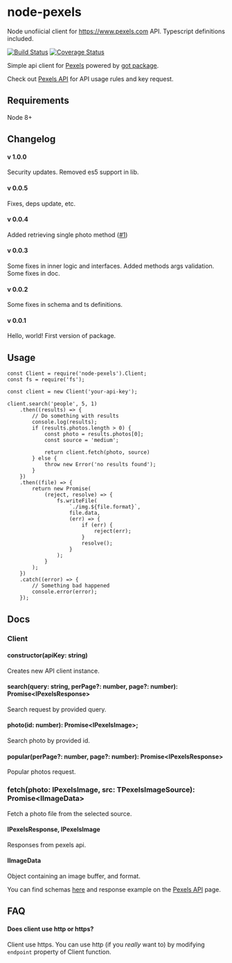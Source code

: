 # node-pexels
Node unofiicial client for https://www.pexels.com API. Typescript definitions included.

[![Build Status](https://travis-ci.org/dlukanin/node-pexels.svg?branch=master)](https://travis-ci.org/dlukanin/node-pexels)
[![Coverage Status](https://coveralls.io/repos/github/dlukanin/node-pexels/badge.svg)](https://coveralls.io/github/dlukanin/node-pexels)

Simple api client for [Pexels](https://www.pexels.com/) powered by [got package](https://www.npmjs.com/package/got).

Check out [Pexels API](https://www.pexels.com/api) for API usage rules and key request.


## Requirements
Node 8+


## Changelog

#### v 1.0.0
Security updates. Removed es5 support in lib.

#### v 0.0.5
Fixes, deps update, etc.

#### v 0.0.4
Added retrieving single photo method ([#1](https://github.com/dlukanin/node-pexels/pull/1))

#### v 0.0.3
Some fixes in inner logic and interfaces. Added methods args validation. Some fixes in doc.

#### v 0.0.2
Some fixes in schema and ts definitions.

#### v 0.0.1
Hello, world! First version of package.

## Usage

```
const Client = require('node-pexels').Client;
const fs = require('fs');

const client = new Client('your-api-key');

client.search('people', 5, 1)
    .then((results) => {
        // Do something with results
        console.log(results);
        if (results.photos.length > 0) {
            const photo = results.photos[0];
            const source = 'medium';

            return client.fetch(photo, source)
        } else {
            throw new Error('no results found');
        }
    })
    .then((file) => {
        return new Promise(
            (reject, resolve) => {
                fs.writeFile(
                    `./img.${file.format}`,
                    file.data,
                    (err) => {
                        if (err) {
                            reject(err);
                        }
                        resolve();
                    }
                );
            }
        );
    })
    .catch((error) => {
        // Something bad happened
        console.error(error);
    });
```

## Docs
### Client
#### constructor(apiKey: string)
Creates new API client instance.

#### search(query: string, perPage?: number, page?: number): Promise\<IPexelsResponse\>
Search request by provided query.

#### photo(id: number): Promise\<IPexelsImage\>;
Search photo by provided id.

#### popular(perPage?: number, page?: number): Promise\<IPexelsResponse\>
Popular photos request.

### fetch(photo: IPexelsImage, src: TPexelsImageSource): Promise\<IImageData\>
Fetch a photo file from the selected source.

#### IPexelsResponse, IPexelsImage
Responses from pexels api.

#### IImageData
Object containing an image buffer, and format.

You can find schemas [here](https://github.com/dlukanin/node-pexels/blob/master/src/test/response_schema.ts)
and response example on the [Pexels API](https://www.pexels.com/api) page.

## FAQ
#### Does client use http or https?
Client use https. You can use http (if you *really* want to) by modifying `endpoint` property of Client function.
